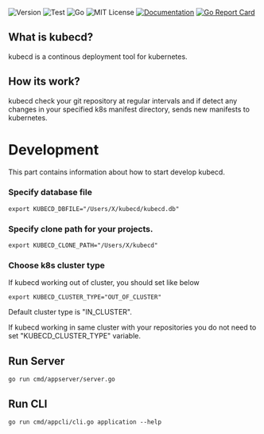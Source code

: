 ![Version](https://img.shields.io/badge/version-0.0.3-orange.svg)
![Test](https://github.com/bdemirpolat/kubecd/actions/workflows/kubecd.yml/badge.svg)
![Go](https://img.shields.io/github/go-mod/go-version/bdemirpolat/kubecd)
![MIT License](https://img.shields.io/github/license/bdemirpolat/kubecd)
[![Documentation](https://godoc.org/github.com/bdemirpolat/kubecd?status.svg)](https://pkg.go.dev/github.com/bdemirpolat/kubecd)
[![Go Report Card](https://goreportcard.com/badge/github.com/bdemirpolat/kubecd)](https://goreportcard.com/report/github.com/bdemirpolat/kubecd)

## What is kubecd?
kubecd is a continous deployment tool for kubernetes.

## How its work?
kubecd check your git repository at regular intervals and
if detect any changes in your specified k8s manifest directory, sends new manifests to kubernetes.




# Development
This part contains information about how to start develop kubecd. 

### Specify database file
```
export KUBECD_DBFILE="/Users/X/kubecd/kubecd.db"
```

### Specify clone path for your projects.
```
export KUBECD_CLONE_PATH="/Users/X/kubecd"
```

### Choose k8s cluster type
If kubecd working out of cluster, you should set like below
```
export KUBECD_CLUSTER_TYPE="OUT_OF_CLUSTER"
```

Default cluster type is "IN_CLUSTER". 

If kubecd working in same cluster with your repositories you do not need to set "KUBECD_CLUSTER_TYPE" variable. 


## Run Server
```
go run cmd/appserver/server.go
```

## Run CLI
```
go run cmd/appcli/cli.go application --help
```



